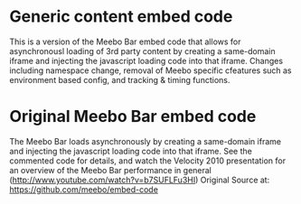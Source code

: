 Generic content embed code
==========================

This is a version of the Meebo Bar embed code that allows for asynchronousl loading of 3rd party content by creating a same-domain iframe and injecting the javascript loading code into that iframe.
Changes including namespace change, removal of Meebo specific cfeatures such as environment based config, and tracking & timing functions.

Original Meebo Bar embed code
=============================

The Meebo Bar loads asynchronously by creating a same-domain iframe and injecting the javascript loading code into that iframe.
See the commented code for details, and watch the Velocity 2010 presentation for an overview of the Meebo Bar performance in general (http://www.youtube.com/watch?v=b7SUFLFu3HI)
Original Source at: https://github.com/meebo/embed-code
